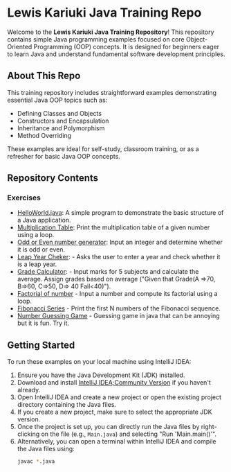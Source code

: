# Lewis Kariuki Java Training Repo

Welcome to the **Lewis Kariuki Java Training Repository**! This repository contains simple Java programming examples focused on core Object-Oriented Programming (OOP) concepts. It is designed for beginners eager to learn Java and understand fundamental software development principles.

## About This Repo

This training repository includes straightforward examples demonstrating essential Java OOP topics such as:

- Defining Classes and Objects  
- Constructors and Encapsulation  
- Inheritance and Polymorphism  
- Method Overriding  

These examples are ideal for self-study, classroom training, or as a refresher for basic Java OOP concepts.

## Repository Contents
### Exercises

- [HelloWorld.java](https://github.com/Kenjin32icon/Java-Training1/blob/4130daa8323611acf9973474ce83434a63b87b6e/src/HelloWorld.java): A simple program to demonstrate the basic structure of a Java application.
- [Multiplication Table](https://github.com/Kenjin32icon/Java-Training1/blob/master/src/classasigmnts/MultplicationTable.java): Print the multiplication table of a given number using a loop.
- [Odd or Even number generator](https://github.com/Kenjin32icon/Java-Training1/blob/1a335a6a3d48107776703274661c1ecb65fc5cdc/src/classasigmnts/OddorEven.java): Input an integer and determine whether it is odd or even.
- [Leap Year Cheker](https://github.com/Kenjin32icon/Java-Training1/blob/1a335a6a3d48107776703274661c1ecb65fc5cdc/src/classasigmnts/LeapYearChecker.java): - Asks the user to enter a year and check whether it is a leap year.
- [Grade Calculator](https://github.com/Kenjin32icon/Java-Training1/blob/1a335a6a3d48107776703274661c1ecb65fc5cdc/src/classasigmnts/GradeCalculator.java):   - Input marks for 5 subjects and calculate the average. Assign grades based on average ("Given that Grade(A =>70, B=>60, C=>50, D=> 40 Fail<40)").
- [Factorial of number](https://github.com/Kenjin32icon/Java-Training1/blob/fb64e921ba025701b944f76b6c17326a418a9976/src/classasigmnts/FactoralofaNumber.java) - Input a number and compute its factorial using a loop.
- [Fibonacci Series](https://github.com/Kenjin32icon/Java-Training1/blob/8ff6759368ad4a8871f0318557b1a221d0f55c58/src/classasigmnts/FibonacciSeries.java) - Print the first N numbers of the Fibonacci sequence.
- [Number Guessing Game](https://github.com/Kenjin32icon/Java-Training1/blob/710fa077187bf0d83511b82dbdbea3bb68c85746/src/classasigmnts/NumberGuessingGame.java) - Guessing game in java that can be annoying but it is fun. Try it.

## Getting Started

To run these examples on your local machine using IntelliJ IDEA:

1. Ensure you have the Java Development Kit (JDK) installed.  
2. Download and install [IntelliJ IDEA;Community Version](https://www.jetbrains.com/idea/download/) if you haven't already.  
3. Open IntelliJ IDEA and create a new project or open the existing project directory containing the Java files.  
4. If you create a new project, make sure to select the appropriate JDK version.  
5. Once the project is set up, you can directly run the Java files by right-clicking on the file (e.g., `Main.java`) and selecting "Run 'Main.main()'".  
6. Alternatively, you can open a terminal within IntelliJ IDEA and compile the Java files using:  
   ```bash
   javac *.java
